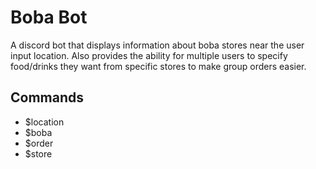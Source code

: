# Boba Bot
A discord bot that displays information about boba stores near the user input location. Also provides the ability for multiple users to specify food/drinks they want from specific stores to make group orders easier.

## Commands
* $location
* $boba
* $order
* $store